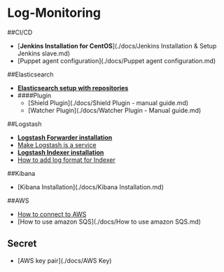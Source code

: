 # Log-Monitoring

##CI/CD

- [**Jenkins Installation for CentOS**](./docs/Jenkins Installation & Setup Jenkins slave.md)
- [Puppet agent configuration](./docs/Puppet agent configuration.md)

##Elasticsearch
- [**Elasticsearch setup with repositories**](https://www.elastic.co/guide/en/elasticsearch/reference/1.6/setup-repositories.html)
- ####Plugin
	- [Shield Plugin](./docs/Shield Plugin - manual guide.md)
	- [Watcher Plugin](./docs/Watcher Plugin - Manual guide.md)

##Logstash

- [**Logstash Forwarder installation**](./docs/logstash_forwarder_installation_guide.md)
- [Make Logstash is a service](./docs/logstash_make_it_service.md)
- [**Logstash Indexer installation**](./docs/logstash_indexer_installation_guide.md)
- [How to add log format for Indexer](./docs/log_format_add_new_format.md)

##Kibana
- [Kibana Installation](./docs/Kibana Installation.md)

##AWS
- [How to connect to AWS](http://docs.aws.amazon.com/AWSEC2/latest/UserGuide/AccessingInstancesLinux.html)
- [How to use amazon SQS](./docs/How to use amazon SQS.md)


## Secret

- [AWS key pair](./docs/AWS Key)

